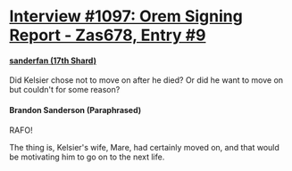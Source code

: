 # [Interview #1097: Orem Signing Report - Zas678, Entry #9](https://www.theoryland.com/intvmain.php?i=1097#9)

#### [sanderfan (17th Shard)](http://www.17thshard.com/forum/topic/20500-orem-library-signing-on-december-6/page-2#entry203303)

Did Kelsier chose not to move on after he died? Or did he want to move on but couldn't for some reason?

#### Brandon Sanderson (Paraphrased)

RAFO!

The thing is, Kelsier's wife, Mare, had certainly moved on, and that would be motivating him to go on to the next life.


